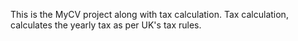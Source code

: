 This is the MyCV project along with tax calculation.
Tax calculation, calculates the yearly tax as per UK's tax rules.
